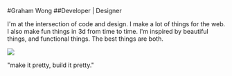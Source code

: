 #Graham Wong
##Developer | Designer

I'm at the intersection of code and design.
I make a lot of things for the web. I also make fun things in 3d from time to time.
I'm inspired by beautiful things, and functional things. The best things are both.

![](https://images.unsplash.com/photo-1439337153520-7082a56a81f4?crop=entropy&dpr=2&fit=crop&fm=jpg&h=1000&ixjsv=2.1.0&ixlib=rb-0.3.5&q=50&w=1900)

"make it pretty, build it pretty."

